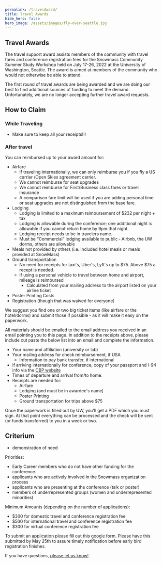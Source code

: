 ```yaml
---
permalink: /travelAward/
title: Travel Awards
hide_hero: false
hero_image: /assets/images/fly-over-seattle.jpg
---
```


## Travel Awards

The travel support award assists members of the community with travel fares and conference registration fees for the Snowmass Community Summer Study Workshop held on July 17-26, 2022 at the University of Washington, Seattle. The award is aimed at members of the community who would not otherwise be able to attend.

The first round of travel awards are being awarded and we are doing our best to find additional sources of funding to meet the demand. Unfortunately, we are no longer accepting further travel award requests.

## How to Claim

### While Traveling

* Make sure to keep all your receipts!!!

### After travel

You can reimbursed up to your award amount for:

* Airfare
  * If traveling internationally, we can only reimburse you if you fly a US carrier /Open Skies agreement carrier.
  * We cannot reimburse for seat upgrades
  * We cannot reimburse for First/Business class fares or travel insurance
  * A comparison fare limit will be used if you are adding personal time or seat upgrades are not distinguished from the base fare.
* Lodging
  * Lodging is limited to a maximum reimbursement of $232 per night + tax
  * Lodging is allowable during the conference; one additional night is allowable if you cannot return home by 9pm that night.
  * Lodging receipt needs to be in travelers name.
  * Must be “Commercial” lodging available to public ‐ Airbnb, the UW dorms, others are allowable
* Meals not provided by others (i.e. included hotel meals or meals provided at SnowMass)
* Ground transportation
  * No need for receipts for taxi's, Uber's, Lyft's up to $75. Above $75 a recept is needed.
  * If using a personal vehicle to travel between home and airport, mileage is reimbursed
    * Calculated from your mailing address to the airport listed on your airline ticket
* Poster Printing Costs
* Registration (though that was waived for everyone)

We suggest you find one or two big ticket items (like airfare or the hotel/dorms) and submit those if possible - as it will make it easy on the paperwork.

All materials should be emailed to the email address you received in an email pointing you to this page. In addition to the receipts above, please include cut paste the below list into an email and complete the information.

* Your name and affiliation (university or lab)
* Your mailing address for check reimbursement, if USA
  * Information to pay bank transfer, if international
* If arriving internationally for conference, copy of your passport and I-94 info via the [CBP website](https://i94.cbp.dhs.gov/I94/#/home)
* Times of departure and arrival from/to home.
* Receipts are needed for:
  * Airfare
  * Lodging (and must be in awardee's name)
  * Poster Printing
  * Ground transportation for trips above $75

Once the paperwork is filled out by UW, you'll get a PDF which you must sign. At that point everything can be processed and the check will be sent (or funds transferred) to you in a week or two.

## Criterium

- demonstration of need

Priorities:

- Early Career members who do not have other funding for the conference.
- applicants who are actively involved in the Snowmass organization process 
- applicants who are presenting at the conference (talk or poster)
- members of underrepresented groups (women and underrepresented minorities)

Minimum Amounts (depending on the number of applications):

- $300 for domestic travel and conference registration fee
- $500 for international travel and conference registration fee
- $300 for virtual conference registration fee

To submit an application please fill out this [google form](https://forms.gle/EtEwoWwPwUWoqLZA6). Please have this submitted by May 25th to assure timely notification before early bird registration finishes.

If you have questions, [please let us know!](mailto:snowmass-loc2022@uw.edu).
